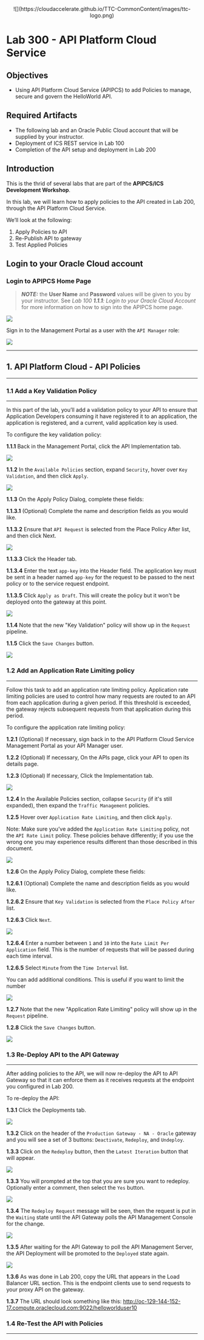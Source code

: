 <center>![](https://cloudaccelerate.github.io/TTC-CommonContent/images/ttc-logo.png)</center>

# Lab 300 - API Platform Cloud Service

## Objectives

- Using API Platform Cloud Service (APIPCS) to add Policies to manage, secure and govern the HelloWorld API.

## Required Artifacts

- The following lab and an Oracle Public Cloud account that will be supplied by your instructor.
- Deployment of ICS REST service in Lab 100
- Completion of the API setup and deployment in Lab 200

## Introduction

This is the thrid of several labs that are part of the **APIPCS/ICS Development Workshop**. 

In this lab, we will learn how to apply policies to the API created in Lab 200, through the API Platform Cloud Service.

We’ll look at the following:
1.  Apply Policies to API
2.  Re-Publish API to gateway
3.  Test Applied Policies

## Login to your Oracle Cloud account

### Login to APIPCS Home Page

>***NOTE:*** the **User Name** and **Password** values will be given to you by your instructor. See _Lab 100 **1.1.1**: Login to your Oracle Cloud Account_ for more information on how to sign into the APIPCS home page.


![](images/200/image001.png)  

Sign in to the Management Portal as a user with the `API Manager` role:

![](images/200/image041.png) 

---

## 1. API Platform Cloud - API Policies

---


### 1.1 Add a Key Validation Policy

------

In this part of the lab, you’ll add a validation policy to your API to ensure that Application Developers consuming it have registered it to an application, the application is registered, and a current, valid application key is used.

To configure the key validation policy:

**1.1.1**	Back in the Management Portal, click the API Implementation tab.

![](images/300/image001.png)

**1.1.2**	In the `Available Policies` section, expand `Security`, hover over `Key Validation`, and then click `Apply`.

![](images/300/image002.png)

**1.1.3**	On the Apply Policy Dialog, complete these fields:

**1.1.3.1** (Optional) Complete the name and description fields as you would like.

**1.1.3.2** Ensure that `API Request` is selected from the Place Policy After list, and then click Next.

![](images/300/image003.png)

**1.1.3.3** Click the Header tab.

**1.1.3.4** Enter the text `app-key` into the Header field. The application key must be sent in a header named `app-key` for the request to be passed to the next policy or to the service request endpoint.

**1.1.3.5** Click `Apply as Draft`.  This will create the policy but it won't be deployed onto the gateway at this point.

![](images/300/image004.png)

**1.1.4**	Note that the new "Key Validation" policy will show up in the `Request` pipeline.

**1.1.5** Click the `Save Changes` button.

![](images/300/image005.png)

### 1.2 Add an Application Rate Limiting policy

------

Follow this task to add an application rate limiting policy. Application rate limiting policies are used to control how many requests are routed to an API from each application during a given period. If this threshold is exceeded, the gateway rejects subsequent requests from that application during this period.

To configure the application rate limiting policy:

**1.2.1**	(Optional) If necessary, sign back in to the API Platform Cloud Service Management Portal as your API Manager user.

**1.2.2**	(Optional) If necessary, On the APIs page, click your API to open its details page.

**1.2.3**	(Optional) If necessary, Click the Implementation tab.

![](images/300/image006.png)

**1.2.4**	In the Available Policies section, collapse `Security` (if it's still expanded), then expand the `Traffic Management` policies.

**1.2.5** Hover over `Application Rate Limiting`, and then click `Apply`.

Note: Make sure you’ve added the `Application Rate Limiting` policy, not the `API Rate Limit` policy. These policies behave differently; if you use the wrong one you may experience results different than those described in this document.

![](images/300/image007.png)

**1.2.6** On the Apply Policy Dialog, complete these fields:

**1.2.6.1** (Optional) Complete the name and description fields as you would like.

**1.2.6.2** Ensure that `Key Validation` is selected from the `Place Policy After` list.

**1.2.6.3** Click `Next`.

![](images/300/image008.png)

**1.2.6.4** Enter a number between `1` and `10` into the `Rate Limit Per Application` field. This is the number of requests that will be passed during each time interval.

**1.2.6.5** Select `Minute` from the `Time Interval` list.

You can add additional conditions. This is useful if you want to limit the number 

![](images/300/image009.png)

**1.2.7**	Note that the new "Application Rate Limiting" policy will show up in the `Request` pipeline.

**1.2.8** Click the `Save Changes` button.

![](images/300/image010.png)

### 1.3 Re-Deploy API to the API Gateway

------

After adding policies to the API, we will now re-deploy the API to API Gateway so that it can enforce them as it receives requests at the endpoint you configured in Lab 200. 

To re-deploy the API:

**1.3.1** Click the Deployments tab.

![](images/300/image011.png)

**1.3.2** Click on the header of the `Production Gateway - NA - Oracle` gateway and you will see a set of 3 buttons: `Deactivate`, `Redeploy`, and `Undeploy`.

**1.3.3** Click on the `Redeploy` button, then the `Latest Iteration` button that will appear.

![](images/300/image012.png)

**1.3.3** You will prompted at the top that you are sure you want to redeploy.  Optionally enter a comment, then select the `Yes` button.

![](images/300/image013.png)

**1.3.4** The `Redeploy Request` message will be seen, then the request is put in the `Waiting` state until the API Gateway polls the API Management Console for the change.

![](images/300/image014.png)

**1.3.5** After waiting for the API Gateway to poll the API Management Server, the API Deployment will be promoted to the `Deployed` state again.

![](images/300/image015.png)

**1.3.6** As was done in Lab 200, copy the URL that appears in the Load Balancer URL section. This is the endpoint clients use to send requests to your proxy API on the gateway. 

**1.3.7** The URL should look something like this: http://oc-129-144-152-17.compute.oraclecloud.com:9022/helloworlduser10

### 1.4 Re-Test the API with Policies

------

